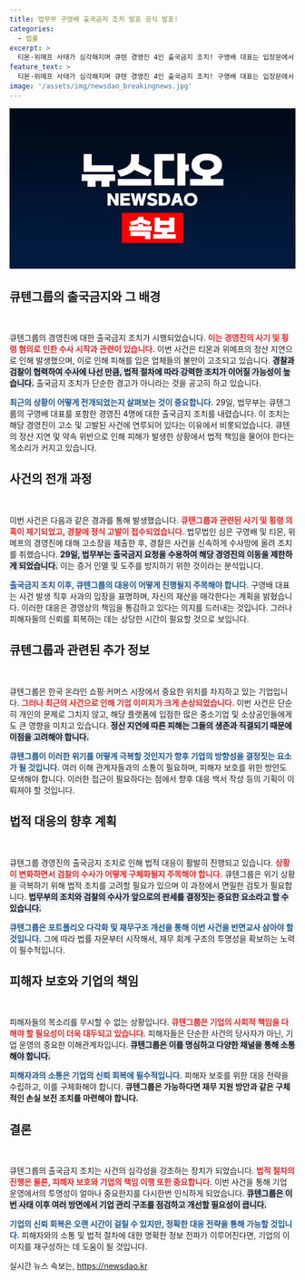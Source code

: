 ```yaml
---
title: 법무부 구영배 출국금지 조치 발효 공식 발표!
categories:
  - 법률
excerpt: >
  티몬·위메프 사태가 심각해지며 큐텐 경영진 4인 출국금지 조치! 구영배 대표는 입장문에서 재산 매각까지 언급하며 책임 있는 해결을 약속했다. 검찰의 전담수사팀도 구성되어 긴박한 수사가 시작된다.
feature_text: >
  티몬·위메프 사태가 심각해지며 큐텐 경영진 4인 출국금지 조치! 구영배 대표는 입장문에서 재산 매각까지 언급하며 책임 있는 해결을 약속했다. 검찰의 전담수사팀도 구성되어 긴박한 수사가 시작된다.
image: '/assets/img/newsdao_breakingnews.jpg'
---
```


<p><img src="/assets/img/newsdao_breakingnews.jpg" alt="implanttips 속보" /></p>

<h2 data-ke-size="size26">큐텐그룹의 출국금지와 그 배경</h2>

<p data-ke-size="size16">&nbsp;</p>

<p>큐텐그룹의 경영진에 대한 출국금지 조치가 시행되었습니다. <b><span style="color: #ee2323;">이는 경영진의 사기 및 횡령 혐의로 인한 수사 시작과 관련이 있습니다.</span></b> 이번 사건은 티몬과 위메프의 정산 지연으로 인해 발생했으며, 이로 인해 피해를 입은 업체들의 불만이 고조되고 있습니다. <b><span style="background-color: #21538527;">경찰과 검찰이 협력하여 수사에 나선 만큼, 법적 절차에 따라 강력한 조치가 이어질 가능성이 높습니다.</span></b> 출국금지 조치가 단순한 경고가 아니라는 것을 공고히 하고 있습니다. </p>

<p><b><span style="color: #1a5490;">최근의 상황이 어떻게 전개되었는지 살펴보는 것이 중요합니다.</span></b> 29일, 법무부는 큐텐그룹의 구영배 대표를 포함한 경영진 4명에 대한 출국금지 조치를 내렸습니다. 이 조치는 해당 경영진이 고소 및 고발된 사건에 연루되어 있다는 이유에서 비롯되었습니다. 큐텐의 정산 지연 및 약속 위반으로 인해 피해가 발생한 상황에서 법적 책임을 물어야 한다는 목소리가 커지고 있습니다. </p>

<h2 data-ke-size="size26">사건의 전개 과정</h2>

<p data-ke-size="size16">&nbsp;</p>

<p>이번 사건은 다음과 같은 경과를 통해 발생했습니다. <b><span style="color: #ee2323;">큐텐그룹과 관련된 사기 및 횡령 의혹이 제기되었고, 경찰에 정식 고발이 접수되었습니다.</span></b> 법무법인 심은 구영배 및 티몬, 위메프의 경영진에 대해 고소장을 제출한 후, 경찰은 사건을 신속하게 수사망에 올려 조치를 취했습니다. <b><span style="background-color: #21538527;">29일, 법무부는 출국금지 요청을 수용하여 해당 경영진의 이동을 제한하게 되었습니다.</span></b> 이는 증거 인멸 및 도주를 방지하기 위한 것이라는 분석입니다.</p>

<p><b><span style="color: #1a5490;">출국금지 조치 이후, 큐텐그룹의 대응이 어떻게 진행될지 주목해야 합니다.</span></b> 구영배 대표는 사건 발생 직후 사과의 입장을 표명하며, 자신의 재산을 매각한다는 계획을 밝혔습니다. 이러한 대응은 경영상의 책임을 통감하고 있다는 의지를 드러내는 것입니다. 그러나 피해자들의 신뢰를 회복하는 데는 상당한 시간이 필요할 것으로 보입니다.</p>

<h2 data-ke-size="size26">큐텐그룹과 관련된 추가 정보</h2>

<p data-ke-size="size16">&nbsp;</p>

<p>큐텐그룹은 한국 온라인 쇼핑·커머스 시장에서 중요한 위치를 차지하고 있는 기업입니다. <b><span style="color: #ee2323;">그러나 최근의 사건으로 인해 기업 이미지가 크게 손상되었습니다.</span></b> 이번 사건은 단순히 개인의 문제로 그치지 않고, 해당 플랫폼에 입점한 많은 중소기업 및 소상공인들에게도 큰 영향을 미치고 있습니다. <b><span style="background-color: #21538527;">정산 지연에 따른 피해는 그들의 생존과 직결되기 때문에 이점을 고려해야 합니다.</span></b> </p>

<p><b><span style="color: #1a5490;">큐텐그룹이 이러한 위기를 어떻게 극복할 것인지가 향후 기업의 방향성을 결정짓는 요소가 될 것입니다.</span></b> 여러 이해 관계자들과의 소통이 필요하며, 피해자 보호를 위한 방안도 모색해야 합니다. 이러한 접근이 필요하다는 점에서 향후 대응 백서 작성 등의 기획이 이뤄져야 할 것입니다.</p>

<h2 data-ke-size="size26">법적 대응의 향후 계획</h2>

<p data-ke-size="size16">&nbsp;</p>

<p>큐텐그룹 경영진의 출국금지 조치로 인해 법적 대응이 활발히 진행되고 있습니다. <b><span style="color: #ee2323;">상황이 변화하면서 검찰의 수사가 어떻게 구체화될지 주목해야 합니다.</span></b> 큐텐그룹은 위기 상황을 극복하기 위해 법적 조치를 고려할 필요가 있으며 이 과정에서 면밀한 검토가 필요합니다. <b><span style="background-color: #21538527;">법무부의 조치와 검찰의 수사가 앞으로의 판세를 결정짓는 중요한 요소라고 할 수 있습니다.</span></b> </p>

<p><b><span style="color: #1a5490;">큐텐그룹은 포트폴리오 다각화 및 재무구조 개선을 통해 이번 사건을 반면교사 삼아야 할 것입니다.</span></b> 그에 따라 법률 자문부터 시작해서, 재무 회계 구조의 투명성을 확보하는 노력이 필수적입니다. </p>

<h2 data-ke-size="size26">피해자 보호와 기업의 책임</h2>

<p data-ke-size="size16">&nbsp;</p>

<p>피해자들의 목소리를 무시할 수 없는 상황입니다. <b><span style="color: #ee2323;">큐텐그룹은 기업의 사회적 책임을 다해야 할 필요성이 더욱 대두되고 있습니다.</span></b> 피해자들은 단순한 사건의 당사자가 아닌, 기업 운영의 중요한 이해관계자입니다. <b><span style="background-color: #21538527;">큐텐그룹은 이를 명심하고 다양한 채널을 통해 소통해야 합니다.</span></b> </p>

<p><b><span style="color: #1a5490;">피해자과의 소통은 기업의 신뢰 회복에 필수적입니다.</span></b> 피해자 보호를 위한 대응 전략을 수립하고, 이를 구체화해야 합니다. <b>큐텐그룹은 가능하다면 재무 지원 방안과 같은 구체적인 손실 보전 조치를 마련해야 합니다.</b></p>

<h2 data-ke-size="size26">결론</h2>

<p data-ke-size="size16">&nbsp;</p>

<p>큐텐그룹의 출국금지 조치는 사건의 심각성을 강조하는 장치가 되었습니다. <b><span style="color: #ee2323;">법적 절차의 진행은 물론, 피해자 보호와 기업의 책임 이행 또한 중요합니다.</span></b> 이번 사건을 통해 기업 운영에서의 투명성이 얼마나 중요한지를 다시한번 인식하게 되었습니다. <b><span style="background-color: #21538527;">큐텐그룹은 이번 사태 이후 여러 방면에서 기업 관리 구조를 점검하고 개선할 필요성이 큽니다.</span></b></p>

<p><b><span style="color: #1a5490;">기업의 신뢰 회복은 오랜 시간이 걸릴 수 있지만, 정확한 대응 전략을 통해 가능할 것입니다.</span></b> 피해자와의 소통 및 법적 절차에 대한 명확한 정보 전파가 이루어진다면, 기업의 이미지를 재구성하는 데 도움이 될 것입니다. </p>
실시간 뉴스 속보는, <a href="https://newsdao.kr" rel="dofollow">https://newsdao.kr</a>


